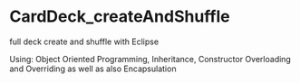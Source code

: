 # CardDeck_createAndShuffle
full deck create and shuffle with Eclipse

Using:
Object Oriented Programming,
Inheritance,
Constructor Overloading and Overriding as well as also
Encapsulation
